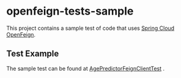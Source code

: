 # openfeign-tests-sample

This project contains a sample test of code that
uses [Spring Cloud OpenFeign](https://spring.io/projects/spring-cloud-openfeign).

## Test Example

The sample test can be found
at [AgePredictorFeignClientTest](https://github.com/henriquels25/openfeign-tests-sample/blob/main/src/test/java/io/henriquels25/openfeign/tests/sample/age/AgePredictorFeignClientTest.java)
.